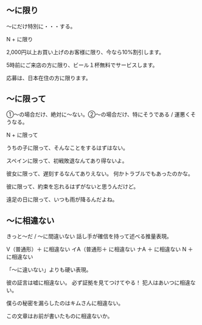 # 

## 〜に限り
～にだけ特別に・・・する。

N + に限り


2,000円以上お買い上げのお客様に限り、今なら10%割引します。

5時前にご来店の方に限り、ビール１杯無料でサービスします。

応募は、日本在住の方に限ります。

## 〜に限って
①〜の場合だけ、絶対に〜ない。②〜の場合だけ、特にそうである / 運悪くそうなる。

N + に限って


うちの子に限って、そんなことをするはずはない。

スペインに限って、初戦敗退なんてあり得ないよ。

彼女に限って、遅刻するなんてありえない。
何かトラブルでもあったのかな。

彼に限って、約束を忘れるはずがないと思うんだけど。

遠足の日に限って、いつも雨が降るんだよね。

## 〜に相違ない
きっと〜だ / 〜に間違いない   話し手が確信を持って述べる推量表現。

V（普通形）＋ に相違ない イA（普通形＋ に相違ない ナA ＋ に相違ない N ＋ に相違ない


「〜に違いない」よりも硬い表現。

彼の証言は嘘に相違ない。
必ず証拠を見てつけてやる！
犯人はあいつに相違ない。

僕らの秘密を漏らしたのはキムさんに相違ない。

この文章はお前が書いたものに相違ないか。

